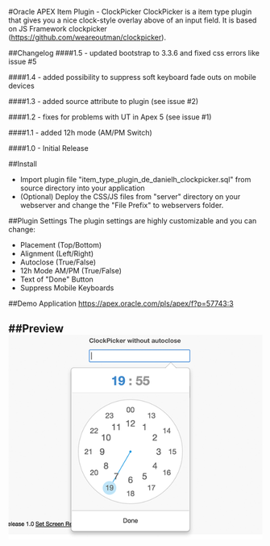 #Oracle APEX Item Plugin - ClockPicker
ClockPicker is a item type plugin that gives you a nice clock-style overlay above of an input field.
It is based on JS Framework clockpicker (https://github.com/weareoutman/clockpicker).

##Changelog
####1.5 - updated bootstrap to 3.3.6 and fixed css errors like issue #5

####1.4 - added possibility to suppress soft keyboard fade outs on mobile devices

####1.3 - added source attribute to plugin (see issue #2)

####1.2 - fixes for problems with UT in Apex 5 (see issue #1)

####1.1 - added 12h mode (AM/PM Switch)

####1.0 - Initial Release

##Install
- Import plugin file "item_type_plugin_de_danielh_clockpicker.sql" from source directory into your application
- (Optional) Deploy the CSS/JS files from "server" directory on your webserver and change the "File Prefix" to webservers folder.

##Plugin Settings
The plugin settings are highly customizable and you can change:
- Placement (Top/Bottom)
- Alignment (Left/Right)
- Autoclose (True/False)
- 12h Mode AM/PM (True/False)
- Text of "Done" Button
- Suppress Mobile Keyboards


##Demo Application
https://apex.oracle.com/pls/apex/f?p=57743:3

##Preview
![](https://github.com/Dani3lSun/apex-plugin-clockpicker/blob/master/preview.png)
---
